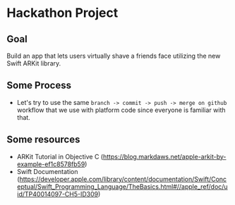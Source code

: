 # Hackathon Project

## Goal
Build an app that lets users virtually shave a friends face utilizing the new Swift ARKit library.

## Some Process
* Let's try to use the same `branch -> commit -> push -> merge on github` 
	workflow that we use with platform code since everyone is familiar with that.

## Some resources
* ARKit Tutorial in Objective C (https://blog.markdaws.net/apple-arkit-by-example-ef1c8578fb59)
* Swift Documentation (https://developer.apple.com/library/content/documentation/Swift/Conceptual/Swift_Programming_Language/TheBasics.html#//apple_ref/doc/uid/TP40014097-CH5-ID309)


